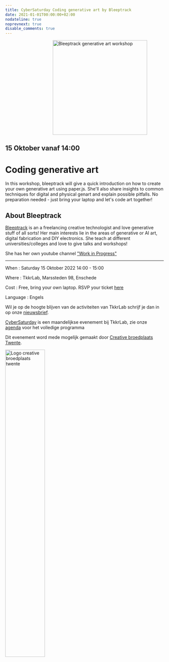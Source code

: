```yaml
---
title: CyberSaturday Coding generative art by Bleeptrack
date: 2021-01-01T00:00:00+02:00
nodateline: true
noprevnext: true
disable_comments: true
---
```


<img alt="Bleeptrack generative art workshop" src="/images/bleeptrack.jpg" width="300px" height="300px" style="margin: 0px 30%;">

## 15 Oktober vanaf 14:00  ##

# Coding generative art
In this workshop, bleeptrack will give a quick introduction on how to create your own generative art using paper.js. She'll also share insights to common techniques for digital and physical genart and explain possible pitfalls. No preparation needed - just bring your laptop and let's code art together!

## About Bleeptrack
[Bleeptrack](https://www.bleeptrack.de/) is an a freelancing creative technologist and love generative stuff of all sorts!
Her main interests lie in the areas of generative or AI art, digital fabrication and DIY electronics. She teach at different universities/colleges and love to give talks and workshops!

She has her own youtube channel ["Work in Progress"](https://www.youtube.com/c/BleeptrackDe)

<hr>
When : Saturday 15 Oktober 2022 14:00 - 15:00

Where : TkkrLab, Marssteden 98, Enschede

Cost : Free, bring your own laptop. RSVP your ticket [here](https://tickets.tkkrlab.space/TkkrLab/genartbleeptrack/)

Language : Engels

Wil je op de hoogte blijven van de activiteiten van TkkrLab schrijf je dan in op onze [nieuwsbrief](http://eepurl.com/gLxrLD).


[CyberSaturday](/cybersaturdays/cybersaturday/) is een maandelijkse evenement bij TkkrLab, zie onze [agenda](/agenda/) voor het volledige programma

Dit evenement word mede mogelijk gemaakt door [Creative broedplaats Twente](http://www.creatievebroedplaatsentwente.nl/).

<img width=50% src="/images/Logo-Creatieve-Broedplaatsen-Twente.jpg"  alt="Logo creative broedplaats twente">